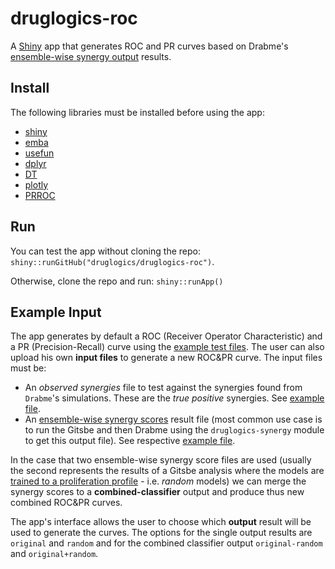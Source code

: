 # druglogics-roc

A [Shiny](https://shiny.rstudio.com/) app that generates ROC and PR curves based on Drabme's [ensemble-wise synergy output](https://druglogics.github.io/druglogics-doc/drabme-install.html#drabme-output) results.

## Install

The following libraries must be installed before using the app:

- [shiny](https://cran.r-project.org/web/packages/shiny/index.html)
- [emba](https://cran.r-project.org/web/packages/emba/index.html)
- [usefun](https://cran.r-project.org/web/packages/usefun/index.html)
- [dplyr](https://cran.r-project.org/web/packages/dplyr/index.html)
- [DT](https://cran.r-project.org/web/packages/DT/index.html)
- [plotly](https://github.com/ropensci/plotly)
- [PRROC](https://cran.r-project.org/web/packages/PRROC/index.html)

## Run

You can test the app without cloning the repo: `shiny::runGitHub("druglogics/druglogics-roc")`.

Otherwise, clone the repo and run: `shiny::runApp()`

## Example Input

The app generates by default a ROC (Receiver Operator Characteristic) and a PR (Precision-Recall) curve using the [example test files](https://github.com/druglogics/druglogics-roc/tree/master/examples).
The user can also upload his own **input files** to generate a new ROC&PR curve.
The input files must be:

- An *observed synergies* file to test against the synergies found from `Drabme`'s simulations.
These are the *true positive* synergies.
See [example file](https://github.com/druglogics/druglogics-roc/blob/master/examples/observed_synergies).
- An [ensemble-wise synergy scores](https://druglogics.github.io/druglogics-doc/drabme-install.html#drabme-output) result file (most common use case is to run the Gitsbe and then Drabme using the `druglogics-synergy` module to get this output file).
See respective [example file](https://github.com/druglogics/druglogics-roc/blob/master/examples/ensemble_synergies).

In the case that two ensemble-wise synergy score files are used (usually the second represents the results of a Gitsbe analysis where the models are [trained to a proliferation profile](https://druglogics.github.io/druglogics-doc/training-data.html#unperturbed-condition---globaloutput-response) - i.e. *random* models) we can merge the synergy scores to a **combined-classifier** output and produce thus new combined ROC&PR curves.

The app's interface allows the user to choose which **output** result will be used to generate the curves.
The options for the single output results are `original` and `random` and for the combined classifier output `original-random` and `original+random`.

